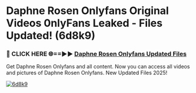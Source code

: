 # Daphne Rosen Onlyfans Original Videos 0nlyFans Leaked - Files Updated! (6d8k9)

<h3>🔴 CLICK HERE 🌐==►► <a href="https://tinyurl.com/2jnfzry5" rel="nofollow">Daphne Rosen Onlyfans Updated Files</a></h3>

Get Daphne Rosen Onlyfans and all content. Now you can access all videos and pictures of Daphne Rosen Onlyfans. New Updated Files 2025!

[![6d8k9](https://i.imgur.com/GyGTBgg.gif)](https://tinyurl.com/2jnfzry5)
